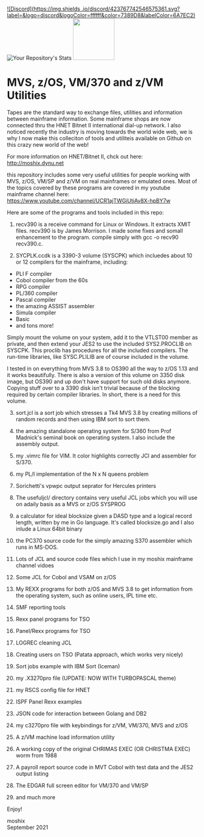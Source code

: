 [![Discord](https://img.shields
.io/discord/423767742546575361.svg?label=&logo=discord&logoColor=ffffff&color=7389D8&labelColor=6A7EC2)](https://discord.gg/vpEv3HJ)
![Your Repository's Stats](https://github-readme-stats.vercel.app/api?username=moshix&show_icons=true)
<a href=" https://github.com/moshix/mvs/blob/master/codenotary.com"><img src="https://raw.githubusercontent.com/moshix/mvs/master/secured-by-immudb.svg" width="109px;"/></a>

# MVS, z/OS, VM/370 and z/VM Utilities


Tapes are the standard way to exchange files, utilities and information between mainframe information. Some mainframe shops are now connected thru the HNET Bitnet II international dial-up network. I also noticed recently the industry is moving towards the world wide web, we is why I now make this colleciton of tools and utiliteis available on Github on this crazy new world of the web!

For more information on HNET/Bitnet II, chck out here: http://moshix.dynu.net

this repository includes some very useful utilities for people working with MVS, z/OS, VM/SP and z/VM on real mainframes or emulated ones. Most of the topics covered by these programs are covered in my youtube mainframe channel here: https://www.youtube.com/channel/UCR1ajTWGiUtiAv8X-hpBY7w

Here are some of the programs and tools included in this repo:

1. recv390 is a receive command for Linux or Windows. It extracts XMIT files. recv390 is by James Morrison. I made some fixes and 
   somall enhancement to the program. compile simply with gcc -o recv90 recv390.c.


2. SYCPLK.ccdk is a 3390-3 volume (SYSCPK) which incluedes about 10 or 12 compilers for the mainframe, including:

- PLI F compiler
- Cobol compiler from the 60s
- RPG compiler
- PL/360 compiler
- Pascal compiler
- the amazing ASSIST assembler
- Simula compiler
- Basic
- and tons more!

 Simply mount the volume on your system, add it to the VTLST00 member as private, and then extend your JES2 to use the included
 SYS2.PROCLIB on SYSCPK. This proclib has procedures for all the included compilers. The run-time libraries, like SYSC.PLILIB are of course included in the volume. 

 I  tested in on everything from MVS 3.8 to OS390 all the way to z/OS 1.13 and it works beautifully. There is also a version of this volume on 3350 disk image, but OS390 and up don't have support for such old disks anymore. Copying stuff over to a 3390 disk isn't trivial because of the blocking required by certain compiler libraries. In short, there is a need for this volume. 

3. sort.jcl is a sort job which stresses a Tk4 MVS 3.8 by creating millions of random records and then using IBM sort to sort them. 

4. the amazing standalone operating system for S/360 from Prof Madnick's seminal book on operating system. I also include the assembly output. 

5. my .vimrc file for VIM. It color highlights correctly JCl and assembler for S/370. 

6. my PL/I implementation of the N x N queens problem

7. Sorichetti's vpwpc output seprator for Hercules printers

8. The usefuljcl/ directory contains very useful JCL jobs which you will use on adaily basis as a MVS or z/OS SYSPROG

9. a calculator for ideal blocksize given a DASD type and a logical record length, written by me in Go language. It's called blocksize.go and I also inlude a Linux 64bit binary

10. the PC370 source code for the simply amazing S370 assembler which runs in MS-DOS. 

11. Lots of JCL and source code files which I use in my moshix mainframe channel vidoes

12. Some JCL for Cobol and VSAM on z/OS

13. My REXX programs for both z/OS and MVS 3.8 to get information from the operating system, such as online users, IPL time etc. 

14. SMF reporting tools

15. Rexx panel programs for TSO

16. Panel/Rexx programs for TSO

17. LOGREC cleaning JCL

18. Creating users on TSO (Patata approach, which works very nicely)

19. Sort jobs example with IBM Sort (Iceman)

21. my .X3270pro file (UPDATE: NOW WITH TURBOPASCAL theme)

22. my RSCS config file for HNET

23. ISPF Panel Rexx examples

24. JSON code for interaction between Golang and DB2

25. my c3270pro file with keybindings for z/VM, VM/370, MVS and z/OS

26. A z/VM machine load information utility

27. A working copy of the original CHRIMAS EXEC (OR CHRISTMA EXEC) worm from 1988

28. A payroll report source code in MVT Cobol with test data and the JES2 output listing

29. The EDGAR full screen editor for VM/370 and VM/SP
30. and much more




Enjoy!

moshix
<br>
September  2021

